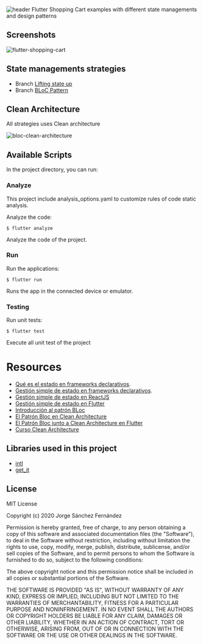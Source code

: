 ![header](https://user-images.githubusercontent.com/5593590/72217864-33b08780-3534-11ea-8fb9-929596298a5a.png)
Flutter Shopping Cart examples with different state managements and design patterns

## Screenshots

![flutter-shopping-cart](https://user-images.githubusercontent.com/5593590/73360208-b9f1fb00-42a2-11ea-90a0-116cb5c60fc2.png)

## State managements strategies

* Branch [Lifting state up](https://github.com/xurxodev/shopping-cart-flutter/tree/lifting-state-up)
* Branch [BLoC Pattern](https://github.com/xurxodev/shopping-cart-flutter/tree/bloc-pattern)

## Clean Architecture

All strategies uses Clean architecture

![bloc-clean-architecture](https://user-images.githubusercontent.com/5593590/82728951-03ec6a00-9cf4-11ea-8557-011a3dea7804.png)

## Available Scripts

In the project directory, you can run:

### Analyze

This project include analysis_options.yaml to customize rules of code static analysis.

Analyze the code:

```
$ flutter analyze
```

Analyze the code of the project.

### Run

Run the applications:

```
$ flutter run
```

Runs the app in the connected device or emulator.

### Testing

Run unit tests:

```
$ flutter test
```

Execute all unit test of the project

# Resources
* [Qué es el estado en frameworks declarativos](http://xurxodev.com/estado-en-frameworks-declarativos/).
* [Gestión simple de estado en frameworks declarativos](http://xurxodev.com/gestion-simple-de-estado-en-frameworks-declarativos/).
* [Gestión simple de estado en ReactJS](http://xurxodev.com/gestion-simple-de-estado-en-reactjs/)
* [Gestión simple de estado en Flutter](http://xurxodev.com/gestion-simple-de-estado-en-flutter/)
* [Introducción al patrón BLoc](http://xurxodev.com/introduccion-al-patron-bloc/)
* [El Patrón Bloc en Clean Architecture](http://xurxodev.com/el-patron-bloc-en-clean-architecture/)
* [El Patrón Bloc junto a Clean Architecture en Flutter](http://xurxodev.com/el-patron-bloc-junto-a-clean-architecture-en-flutter)
* [Curso Clean Architecture](http://xurxodev.com/curso-clean-architecture)


## Libraries used in this project
* [intl](https://pub.dev/packages/intl)
* [get_it](https://pub.dev/packages/get_it)

## License

MIT License

Copyright (c) 2020 Jorge Sánchez Fernández

Permission is hereby granted, free of charge, to any person obtaining a copy
of this software and associated documentation files (the "Software"), to deal
in the Software without restriction, including without limitation the rights
to use, copy, modify, merge, publish, distribute, sublicense, and/or sell
copies of the Software, and to permit persons to whom the Software is
furnished to do so, subject to the following conditions:

The above copyright notice and this permission notice shall be included in all
copies or substantial portions of the Software.

THE SOFTWARE IS PROVIDED "AS IS", WITHOUT WARRANTY OF ANY KIND, EXPRESS OR
IMPLIED, INCLUDING BUT NOT LIMITED TO THE WARRANTIES OF MERCHANTABILITY,
FITNESS FOR A PARTICULAR PURPOSE AND NONINFRINGEMENT. IN NO EVENT SHALL THE
AUTHORS OR COPYRIGHT HOLDERS BE LIABLE FOR ANY CLAIM, DAMAGES OR OTHER
LIABILITY, WHETHER IN AN ACTION OF CONTRACT, TORT OR OTHERWISE, ARISING FROM,
OUT OF OR IN CONNECTION WITH THE SOFTWARE OR THE USE OR OTHER DEALINGS IN THE
SOFTWARE.
